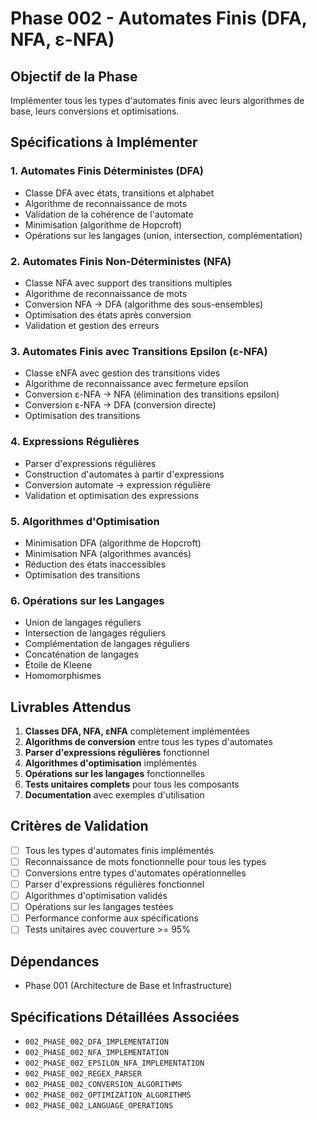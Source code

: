 # Phase 002 - Automates Finis (DFA, NFA, ε-NFA)

## Objectif de la Phase

Implémenter tous les types d'automates finis avec leurs algorithmes de base, leurs conversions et optimisations.

## Spécifications à Implémenter

### 1. Automates Finis Déterministes (DFA)
- Classe DFA avec états, transitions et alphabet
- Algorithme de reconnaissance de mots
- Validation de la cohérence de l'automate
- Minimisation (algorithme de Hopcroft)
- Opérations sur les langages (union, intersection, complémentation)

### 2. Automates Finis Non-Déterministes (NFA)
- Classe NFA avec support des transitions multiples
- Algorithme de reconnaissance de mots
- Conversion NFA → DFA (algorithme des sous-ensembles)
- Optimisation des états après conversion
- Validation et gestion des erreurs

### 3. Automates Finis avec Transitions Epsilon (ε-NFA)
- Classe εNFA avec gestion des transitions vides
- Algorithme de reconnaissance avec fermeture epsilon
- Conversion ε-NFA → NFA (élimination des transitions epsilon)
- Conversion ε-NFA → DFA (conversion directe)
- Optimisation des transitions

### 4. Expressions Régulières
- Parser d'expressions régulières
- Construction d'automates à partir d'expressions
- Conversion automate → expression régulière
- Validation et optimisation des expressions

### 5. Algorithmes d'Optimisation
- Minimisation DFA (algorithme de Hopcroft)
- Minimisation NFA (algorithmes avancés)
- Réduction des états inaccessibles
- Optimisation des transitions

### 6. Opérations sur les Langages
- Union de langages réguliers
- Intersection de langages réguliers
- Complémentation de langages réguliers
- Concaténation de langages
- Étoile de Kleene
- Homomorphismes

## Livrables Attendus

1. **Classes DFA, NFA, εNFA** complètement implémentées
2. **Algorithms de conversion** entre tous les types d'automates
3. **Parser d'expressions régulières** fonctionnel
4. **Algorithmes d'optimisation** implémentés
5. **Opérations sur les langages** fonctionnelles
6. **Tests unitaires complets** pour tous les composants
7. **Documentation** avec exemples d'utilisation

## Critères de Validation

- [ ] Tous les types d'automates finis implémentés
- [ ] Reconnaissance de mots fonctionnelle pour tous les types
- [ ] Conversions entre types d'automates opérationnelles
- [ ] Parser d'expressions régulières fonctionnel
- [ ] Algorithmes d'optimisation validés
- [ ] Opérations sur les langages testées
- [ ] Performance conforme aux spécifications
- [ ] Tests unitaires avec couverture >= 95%

## Dépendances

- Phase 001 (Architecture de Base et Infrastructure)

## Spécifications Détaillées Associées

- `002_PHASE_002_DFA_IMPLEMENTATION`
- `002_PHASE_002_NFA_IMPLEMENTATION`
- `002_PHASE_002_EPSILON_NFA_IMPLEMENTATION`
- `002_PHASE_002_REGEX_PARSER`
- `002_PHASE_002_CONVERSION_ALGORITHMS`
- `002_PHASE_002_OPTIMIZATION_ALGORITHMS`
- `002_PHASE_002_LANGUAGE_OPERATIONS`
